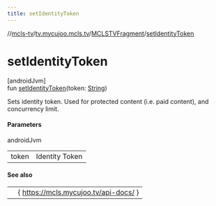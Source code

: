 ```yaml
---
title: setIdentityToken
---
```

//[mcls-tv](../../../index.html)/[tv.mycujoo.mcls.tv](../index.html)/[MCLSTVFragment](index.html)/[setIdentityToken](set-identity-token.html)



# setIdentityToken



[androidJvm]\
fun [setIdentityToken](set-identity-token.html)(token: [String](https://kotlinlang.org/api/latest/jvm/stdlib/kotlin/-string/index.html))



Sets identity token. Used for protected content (i.e. paid content), and concurrency limit.



#### Parameters


androidJvm

| | |
|---|---|
| token | Identity Token |



#### See also


| | |
|---|---|
|  | { https://mcls.mycujoo.tv/api-docs/ } |




